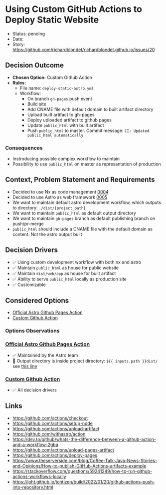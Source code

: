 # Using Custom GitHub Actions to Deploy Static Website

- Status: pending
- Date: 
- Story: https://github.com/richardblondet/richardblondet.github.io/issues/20

## Decision Outcome

- **Chosen Option:** Custom Github Action
- **Rules:**
  - File name: `deploy-static-astro.yml`
  - Workflow:
    - On branch `gh-pages` push event
    - Build site
    - Add CNAME file with default domain to built artifact directory
    - Upload built artifact to gh-pages
    - Deploy uploaded artifact to github pages
    - Update `public_html` with built artifact
    - Push `public_html` to master. Commit message: `CI: Updated public_html automatically`

### Consequences

- Instroducing possible complex workflow to maintain
- Possibility to use `public_html` on master as represantation of production

## Context, Problem Statement and Requirements

- Decided to use Nx as code management [0004](0004-nx.md)
- Decided to use Astro as web framework [0005](0005-using-astro-as-web-framework.md)
- We want to maintain default astro development workflow, which outputs to directory: `./dist/{project_path}`
- We want to maintain `public_html` as default output directory 
- We want to maintain `gh-pages` branch as default publishing branch on push/pr-merge
- `public_html` should include a CNAME file with the default domain as content. Not the astro output built

## Decision Drivers

- ✅ Using custom development workflow with both nx and astro
- ✅ Maintain `public_html` as house for public website
- ✅ Maintain `dist/web/app` as house for built artifact
- ✅ Ability to serve `public_html` locally as production site
- ✅ Customizable


## Considered Options

- [Official Astro Github Pages Action](https://github.com/withastro/action)
- [Custom Github Action](0006-using-custom-github-actions-to-deploy-static-website.md#decision-drivers)

### Options Observations

### [Official Astro Github Pages Action](https://github.com/withastro/action)

- ✅ Maintained by the Astro team
- 🚫 Output directory is inside project directory: `${{ inputs.path }}dist/` see [this line](https://github.com/withastro/action/blob/dc081df9eacdb11181ea51e5d05853faa5aee891/action.yml#L73)

### [Custom Github Action](0006-using-custom-github-actions-to-deploy-static-website.md#decision-drivers)

- ✅ All decision drivers

## Links

- https://github.com/actions/checkout
- https://github.com/actions/setup-node
- https://github.com/actions/upload-artifact
- https://github.com/withastro/action
- https://dev.to/github/whats-the-difference-between-a-github-action-and-a-workflow-2gba
- https://github.com/actions/upload-pages-artifact
- https://github.com/actions/deploy-pages
- https://www.theserverside.com/blog/Coffee-Talk-Java-News-Stories-and-Opinions/How-to-publish-GitHub-Actions-artifacts-example
- https://stackoverflow.com/questions/59241249/how-to-run-github-actions-workflows-locally
- https://joht.github.io/johtizen/build/2022/01/20/github-actions-push-into-repository.html